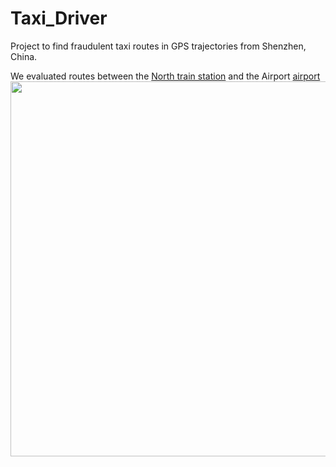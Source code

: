 # Taxi_Driver
Project to find fraudulent taxi routes in GPS trajectories from Shenzhen, China.


We evaluated routes between the <a href="https://www.google.com/maps/place/%E6%B7%B1%E5%9C%B3%E5%8C%97/@22.609247,114.02878,15z/data=!4m5!3m4!1s0x0:0x8b45ae202baadf7!8m2!3d22.609247!4d114.02878" rel="nofollow">North train station</a> and the Airport <a href="https://www.google.com/maps/place/Shenzhen+Bao'an+International+Airport/@22.636828,113.814606,15z/data=!4m2!3m1!1s0x0:0xfc263ee96a7dc355?ved=2ahUKEwi8oMvntrnfAhV5wcQHHfKuAE0Q_BIwDXoECAUQCA" rel="nofollow">airport</a>
<a target="_blank" rel="noopener noreferrer" href="https://github.com/dtroupe18/TaxiProject/blob/master/AirToTrain/Images/Train-to-airport-google-maps.png"><img src="https://github.com/dtroupe18/TaxiProject/raw/master/AirToTrain/Images/Train-to-airport-google-maps.png" width="600" style="max-width: 100%;"></a>

